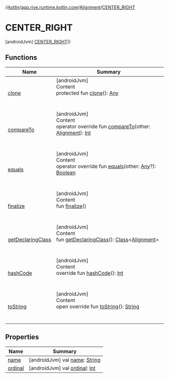 //[kotlin](../../../../index.md)/[app.rive.runtime.kotlin.core](../../index.md)/[Alignment](../index.md)/[CENTER_RIGHT](index.md)



# CENTER_RIGHT  
 [androidJvm] [CENTER_RIGHT](index.md)()  
   


## Functions  
  
|  Name |  Summary | 
|---|---|
| <a name="kotlin/Enum/clone/#/PointingToDeclaration/"></a>[clone](../../-loop/-a-u-t-o/index.md#%5Bkotlin%2FEnum%2Fclone%2F%23%2FPointingToDeclaration%2F%5D%2FFunctions%2F900138717)| <a name="kotlin/Enum/clone/#/PointingToDeclaration/"></a>[androidJvm]  <br>Content  <br>protected fun [clone](../../-loop/-a-u-t-o/index.md#%5Bkotlin%2FEnum%2Fclone%2F%23%2FPointingToDeclaration%2F%5D%2FFunctions%2F900138717)(): [Any](https://kotlinlang.org/api/latest/jvm/stdlib/kotlin/-any/index.html)  <br><br><br>|
| <a name="kotlin/Enum/compareTo/#app.rive.runtime.kotlin.core.Alignment/PointingToDeclaration/"></a>[compareTo](../-b-o-t-t-o-m_-r-i-g-h-t/index.md#%5Bkotlin%2FEnum%2FcompareTo%2F%23app.rive.runtime.kotlin.core.Alignment%2FPointingToDeclaration%2F%5D%2FFunctions%2F900138717)| <a name="kotlin/Enum/compareTo/#app.rive.runtime.kotlin.core.Alignment/PointingToDeclaration/"></a>[androidJvm]  <br>Content  <br>operator override fun [compareTo](../-b-o-t-t-o-m_-r-i-g-h-t/index.md#%5Bkotlin%2FEnum%2FcompareTo%2F%23app.rive.runtime.kotlin.core.Alignment%2FPointingToDeclaration%2F%5D%2FFunctions%2F900138717)(other: [Alignment](../index.md)): [Int](https://kotlinlang.org/api/latest/jvm/stdlib/kotlin/-int/index.html)  <br><br><br>|
| <a name="kotlin/Enum/equals/#kotlin.Any?/PointingToDeclaration/"></a>[equals](../../-loop/-a-u-t-o/index.md#%5Bkotlin%2FEnum%2Fequals%2F%23kotlin.Any%3F%2FPointingToDeclaration%2F%5D%2FFunctions%2F900138717)| <a name="kotlin/Enum/equals/#kotlin.Any?/PointingToDeclaration/"></a>[androidJvm]  <br>Content  <br>operator override fun [equals](../../-loop/-a-u-t-o/index.md#%5Bkotlin%2FEnum%2Fequals%2F%23kotlin.Any%3F%2FPointingToDeclaration%2F%5D%2FFunctions%2F900138717)(other: [Any](https://kotlinlang.org/api/latest/jvm/stdlib/kotlin/-any/index.html)?): [Boolean](https://kotlinlang.org/api/latest/jvm/stdlib/kotlin/-boolean/index.html)  <br><br><br>|
| <a name="kotlin/Enum/finalize/#/PointingToDeclaration/"></a>[finalize](../../-loop/-a-u-t-o/index.md#%5Bkotlin%2FEnum%2Ffinalize%2F%23%2FPointingToDeclaration%2F%5D%2FFunctions%2F900138717)| <a name="kotlin/Enum/finalize/#/PointingToDeclaration/"></a>[androidJvm]  <br>Content  <br>fun [finalize](../../-loop/-a-u-t-o/index.md#%5Bkotlin%2FEnum%2Ffinalize%2F%23%2FPointingToDeclaration%2F%5D%2FFunctions%2F900138717)()  <br><br><br>|
| <a name="kotlin/Enum/getDeclaringClass/#/PointingToDeclaration/"></a>[getDeclaringClass](../../-loop/-a-u-t-o/index.md#%5Bkotlin%2FEnum%2FgetDeclaringClass%2F%23%2FPointingToDeclaration%2F%5D%2FFunctions%2F900138717)| <a name="kotlin/Enum/getDeclaringClass/#/PointingToDeclaration/"></a>[androidJvm]  <br>Content  <br>fun [getDeclaringClass](../../-loop/-a-u-t-o/index.md#%5Bkotlin%2FEnum%2FgetDeclaringClass%2F%23%2FPointingToDeclaration%2F%5D%2FFunctions%2F900138717)(): [Class](https://developer.android.com/reference/kotlin/java/lang/Class.html)<[Alignment](../index.md)>  <br><br><br>|
| <a name="kotlin/Enum/hashCode/#/PointingToDeclaration/"></a>[hashCode](../../-loop/-a-u-t-o/index.md#%5Bkotlin%2FEnum%2FhashCode%2F%23%2FPointingToDeclaration%2F%5D%2FFunctions%2F900138717)| <a name="kotlin/Enum/hashCode/#/PointingToDeclaration/"></a>[androidJvm]  <br>Content  <br>override fun [hashCode](../../-loop/-a-u-t-o/index.md#%5Bkotlin%2FEnum%2FhashCode%2F%23%2FPointingToDeclaration%2F%5D%2FFunctions%2F900138717)(): [Int](https://kotlinlang.org/api/latest/jvm/stdlib/kotlin/-int/index.html)  <br><br><br>|
| <a name="kotlin/Enum/toString/#/PointingToDeclaration/"></a>[toString](../../-loop/-a-u-t-o/index.md#%5Bkotlin%2FEnum%2FtoString%2F%23%2FPointingToDeclaration%2F%5D%2FFunctions%2F900138717)| <a name="kotlin/Enum/toString/#/PointingToDeclaration/"></a>[androidJvm]  <br>Content  <br>open override fun [toString](../../-loop/-a-u-t-o/index.md#%5Bkotlin%2FEnum%2FtoString%2F%23%2FPointingToDeclaration%2F%5D%2FFunctions%2F900138717)(): [String](https://kotlinlang.org/api/latest/jvm/stdlib/kotlin/-string/index.html)  <br><br><br>|


## Properties  
  
|  Name |  Summary | 
|---|---|
| <a name="app.rive.runtime.kotlin.core/Alignment.CENTER_RIGHT/name/#/PointingToDeclaration/"></a>[name](name.md)| <a name="app.rive.runtime.kotlin.core/Alignment.CENTER_RIGHT/name/#/PointingToDeclaration/"></a> [androidJvm] val [name](name.md): [String](https://kotlinlang.org/api/latest/jvm/stdlib/kotlin/-string/index.html)   <br>|
| <a name="app.rive.runtime.kotlin.core/Alignment.CENTER_RIGHT/ordinal/#/PointingToDeclaration/"></a>[ordinal](ordinal.md)| <a name="app.rive.runtime.kotlin.core/Alignment.CENTER_RIGHT/ordinal/#/PointingToDeclaration/"></a> [androidJvm] val [ordinal](ordinal.md): [Int](https://kotlinlang.org/api/latest/jvm/stdlib/kotlin/-int/index.html)   <br>|

